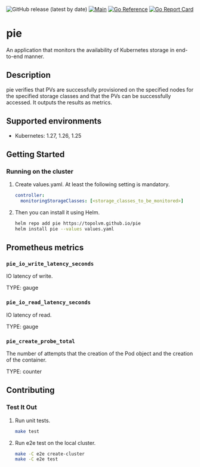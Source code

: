 ![GitHub release (latest by date)](https://img.shields.io/github/v/release/topolvm/pie?cacheSeconds=3600)
[![Main](https://github.com/topolvm/pie/actions/workflows/main.yaml/badge.svg)](https://github.com/topolvm/pie/actions)
[![Go Reference](https://pkg.go.dev/badge/github.com/topolvm/pie.svg)](https://pkg.go.dev/github.com/topolvm/pie)
[![Go Report Card](https://goreportcard.com/badge/github.com/topolvm/pie)](https://goreportcard.com/report/github.com/topolvm/pie)

# pie
An application that monitors the availability of Kubernetes storage in end-to-end manner.

## Description

pie verifies that PVs are successfully provisioned on the specified nodes for the specified storage classes and that the PVs can be successfully accessed. It outputs the results as metrics.

## Supported environments

- Kubernetes: 1.27, 1.26, 1.25

## Getting Started
### Running on the cluster

1. Create values.yaml. At least the following setting is mandatory.

    ```yaml
    controller:
      monitoringStorageClasses: [<storage_classes_to_be_monitored>]
    ```

2. Then you can install it using Helm.

    ```sh
    helm repo add pie https://topolvm.github.io/pie
    helm install pie --values values.yaml
    ```

## Prometheus metrics
### `pie_io_write_latency_seconds`
IO latency of write.

TYPE: gauge

### `pie_io_read_latency_seconds`
IO latency of read.

TYPE: gauge

### `pie_create_probe_total`
The number of attempts that the creation of the Pod object and the creation of the container.

TYPE: counter

## Contributing

### Test It Out
1. Run unit tests.
    ```sh
    make test
    ```

2. Run e2e test on the local cluster.
    ```sh
    make -C e2e create-cluster
    make -C e2e test
    ```
